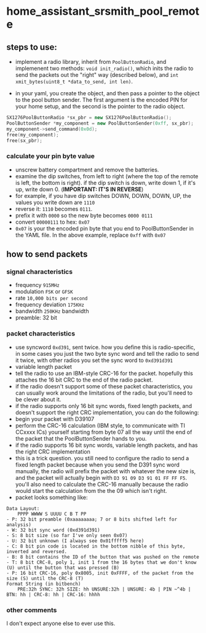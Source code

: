 # home_assistant_srsmith_pool_remote

## steps to use:
- implement a radio library, inherit from `PoolButtonRadio`, and implemenent two methods: `void init_radio()`, which inits the radio to send the packets out the "right" way (described below), and `int xmit_bytes(uint8_t *data_to_send, int len)`.

- in your yaml, you create the object, and then pass a pointer to the object to the pool button sender. The first argument is the encoded PIN for your home setup, and the second is the pointer to the radio object.
```C++
SX1276PoolButtonRadio *sx_pbr = new SX1276PoolButtonRadio();
PoolButtonSender *my_component = new PoolButtonSender(0xff, sx_pbr);
my_component->send_command(0x0d);
free(my_component);
free(sx_pbr);
```
### calculate your pin byte value
- unscrew battery compartment and remove the batteries.
- examine the dip switches, from left to right (where the top of the remote is left, the bottom is right). if the dip switch is down, write down 1, if it's up, write down 0. (**IMPORTANT: IT'S IN REVERSE**)
 - for example, if you have dip switches DOWN, DOWN, DOWN, UP, the values you write down are `1110`
- reverse it: `1110` becomes `0111`.
- prefix it with `0000` so the new byte becomes `0000 0111`
- convert `00000111` to hex: `0x07`
- `0x07` is your the encoded pin byte that you end to PoolButtonSender in the YAML file. In the above example, replace `0xff` with `0x07`

## how to send packets


### signal characteristics
- frequency `915MHz`
- modulation `FSK` or `GFSK`
- rate `10,000 bits per second`
- frequency deviation `175KHz`
- bandwidth `250KHz` bandwidth
- preamble: 32 bit

### packet characteristics
- use syncword `0xd391`, sent twice. how you define this is radio-specific, in some cases you just the two byte sync word and tell the radio to send it twice, with other radios you set the sync word to `0xd391d391`
- variable length packet
- tell the radio to use an IBM-style CRC-16 for the packet. hopefully this attaches the 16 bit CRC to the end of the radio packet. 
- if the radio doesn't support some of these packet characteristics, you can usually work around the limitations of the radio, but you'll need to be clever about it.
 - if the radio supports only 16 bit sync words, fixed length packets, and doesn't support the right CRC implementation, you can do the following:
  - begin your packet with D39107
  - perform the CRC-16 calculation (IBM style, to communicate with TI CCxxxx ICs) yourself starting from byte 07 all the way until the end of the packet that the PoolButtonSender hands to you.
 - if the radio supports 16 bit sync words, variable length packets, and has the right CRC implementation
  - this is a trick question. you still need to configure the radio to send a fixed length packet because when you send the D391 sync word manually, the radio will prefix the packet with whatever the new size is, and the packet will actually begin with `D3 91 09 D3 91 01 FF FF F5`. you'll also need to calculate the CRC-16 manually because the radio would start the calculation from the the 09 which isn't right.
- packet looks something like:
```
Data Layout:
    PPPP WWWW S UUUU C B T PP
- P: 32 bit preamble (0xaaaaaaaa; 7 or 8 bits shifted left for analysis)
- W: 32 bit sync word (0xd391d391)
- S: 8 bit size (so far I've only seen 0x07)
- U: 32 bit unknown (I always see 0x01fffff5 here)
- C: 8 bit pin code is located in the bottom nibble of this byte, inverted and reversed.
- B: 8 bit contains the ID of the button that was pushed on the remote
- T: 8 bit CRC-8, poly 1, init 1 from the 16 bytes that we don't know (U) until the button that was pressed (B)
- P: 16 bit CRC-16, poly 0x8005, init 0xFFFF, of the packet from the size (S) until the CRC-8 (T)
Format String (in bitbench)
    PRE:32h SYNC: 32h SIZE: hh UNSURE:32h | UNSURE: 4b | PIN ~^4b |  BTN: hh | CRC-8: hh | CRC-16: hhhh
```

### other comments
I don't expect anyone else to ever use this.